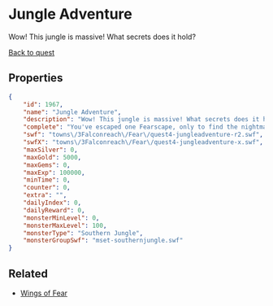 # Jungle Adventure

Wow! This jungle is massive! What secrets does it hold?

[Back to quest](../quests.md)

## Properties

```json
{
    "id": 1967,
    "name": "Jungle Adventure",
    "description": "Wow! This jungle is massive! What secrets does it hold?",
    "complete": "You've escaped one Fearscape, only to find the nightmare isn't quite over.",
    "swf": "towns\/3Falconreach\/Fear\/quest4-jungleadventure-r2.swf",
    "swfX": "towns\/3Falconreach\/Fear\/quest4-jungleadventure-x.swf",
    "maxSilver": 0,
    "maxGold": 5000,
    "maxGems": 0,
    "maxExp": 100000,
    "minTime": 0,
    "counter": 0,
    "extra": "",
    "dailyIndex": 0,
    "dailyReward": 0,
    "monsterMinLevel": 0,
    "monsterMaxLevel": 100,
    "monsterType": "Southern Jungle",
    "monsterGroupSwf": "mset-southernjungle.swf"
}
```

## Related

- [Wings of Fear](../items/21047-wings-of-fear.md)

